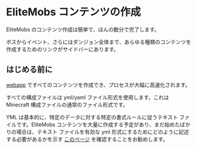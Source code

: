 # EliteMobs コンテンツの作成

EliteMobs のコンテンツ作成は簡単で、ほんの数分で完了します。

ボスからイベント、さらにはダンジョン全体まで、あらゆる種類のコンテンツを作成するためのリンクがサイドバーにあります。

## はじめる前に

[webapp](https://magmaguy.com/webapp/webapp.html) ですべてのコンテンツを作成でき、プロセスが大幅に高速化されます。

すべての構成ファイルは yml/yaml ファイル形式を使用します。これは Minecraft 構成ファイルの通常のファイル形式です。

YML は基本的に、特定のデータに対する特定の書式ルールに従うテキスト ファイルです。EliteMobs コンテンツを大量に作成する予定があり、まだ始めたばかりの場合は、テキスト ファイルを有効な yml 形式にするためにどのように記述する必要があるかを示す [このページ]($langage$/global/configuration_file_guide.md) を確認することをお勧めします。
